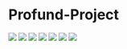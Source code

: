 # Profund-Project
![](descriptions/description-1.png)
![](descriptions/description-2.png)
![](descriptions/description-3.png)
![](descriptions/description-4.png)
![](descriptions/description-5.png)
![](descriptions/description-6.png)
![](descriptions/description-7.png)
